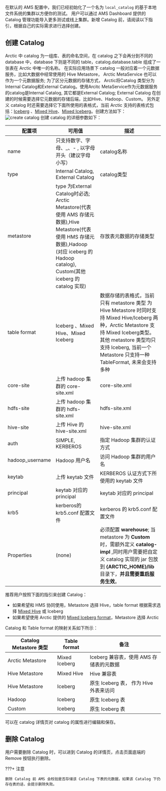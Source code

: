 
在默认的 AMS 配置中，我们已经初始化了一个名为 `local_catalog` 的基于本地文件系统的集群以方便你的测试。 用户可以通过 AMS Dashboard 提供的 Catalog 管理功能导入更多测试或线上集群。新增 Catalog 前，请阅读以下指引，根据自己的实际需求进行选择创建。

## 创建 Catalog
Arctic 中 catalog 为一组库、表的命名空间，在 catalog 之下会再分到不同的 database 中，database 下则是不同的 table，catalog.database.table 组成了一张表在 Arctic 中唯一的名称。 
在实际应用场景下 catalog 一般对应着一个元数据服务，比如大数据中经常使用的 Hive Metastore， Arctic MetaService 也可以作为一个元数据服务; 为了区分元数据的存储方式，
Arctic将Catalog 类型分为 Internal Catalog和External Catalog。使用Arcitc MetaService作为元数据服务的catalog是Internal Catalog, 其它都是External Catalog;
External Catalog 在创建的时候需要选择它元数据的存储后端，比如Hive、Hadoop、Custom。
另外定义 catalog 时还需要选择它下面所使用的表格式，当前 Arctic 支持的表格式包括：[Iceberg](../concepts/table-formats.md#iceberg-format) 、[Mixed Hive](../concepts/table-formats.md#mixed-hive-format)、[Mixed Iceberg](../concepts/table-formats.md#mixed-iceberg-format)。创建方法如下：
![create catalog](../images/admin/create_catalog.png)
创建 catalog 的详细参数如下：

| **配置项**      | **可用值**                                                   | **描述**                                                     |
| --------------- | ------------------------------------------------------------ | ------------------------------------------------------------ |
| name            | 只支持数字、字母、_、- , 以字母开头（建议字母小写）          | catalog名称                                                  |
| type            | Internal Catalog, External Catalog                    | catalog类型                                                  |
| metastore       | type 为External Catalog时必选; Arctic Metastore(代表使用 AMS 存储元数据),Hive Metastore(代表使用 HMS 存储元数据),Hadoop (对应 iceberg 的 Hadoop catalog), Custom(其他 iceberg 的 catalog 实现) | 存放表元数据的存储类型                                       |
| table format    | Iceberg 、Mixed Hive、Mixed  Iceberg                         | 数据存储的表格式，当前只有 metastore 类型 为Hive Metastore 时同时支持 Mixed  Hive/Iceberg 两种，Arctic Metastore 支持 Mixed Iceberg类型。其他 metastore 类型均只支持 Iceberg, 当前一个 Metastore 只支持一种 TableFormat, 未来会支持多种 |
| core-site       | 上传 hadoop 集群的 core-site.xml                             | core-site.xml                                                |
| hdfs-site       | 上传 hadoop 集群的 hdfs-site.xml                             | hdfs-site.xml                                                |
| hive-site       | 上传 Hive 的 hive-site.xml                                   | hive-site.xml                                                |
| auth            | SIMPLE, KERBEROS                                             | 指定 Hadoop 集群的认证方式                                   |
| hadoop_username | Hadoop 用户名                                                | 访问 Hadoop 集群的用户名                                     |
| keytab          | 上传 keytab 文件                                             | KERBEROS 认证方式下所使用的 keytab 文件                      |
| principal       | keytab 对应的 principal                                       | keytab 对应的 principal                                      |
| krb5            | kerberos的 krb5.conf 配置文件                                | kerberos 的 krb5.conf 配置文件                                |
| Properties      | (none)                                                       | 必须配置 **warehouse**; 当 metastore 为 **Custom** 时，需额外定义 **catalog-impl** ,同时用户需要把自定义 catalog 实现的 jar 包放到 **{ARCTIC_HOME}/lib** 目录下，**并且需要重启服务生效**。 |

推荐用户按照下面的指引来创建 Catalog：

- 如果希望和 HMS 协同使用，Metastore 选择 Hive，table format 根据需求选择 [Mixed Hive](../concepts/table-formats.md#Mixed-Hive-format) 或 Iceberg
- 如果希望使用 Arctic 提供的 [Mixed Iceberg format](../concepts/table-formats.md#Mixed-Iceberg-format)，Metastore 选择 Arctic

Catalog 和 Table format 的映射关系如下所示：

| **Catalog Metastore 类型** | **Table format**                       | **备注**                               |
| -------------------------- | -------------------------------------- | -------------------------------------- |
| Arctic Metastore           | Mixed Iceberg                          | Iceberg 兼容表，使用 AMS 存储表的元数据 |
| Hive Metastore             | Mixed Hive                             | Hive 兼容表                            |
| Hive Metastore             | Iceberg                    | 原生 Iceberg 表， 作为 Hive 外表来访问 |                                        |
| Hadoop                     | Iceberg                                | 原生 Iceberg 表                        |
| Custom                     | Iceberg                                | 原生 Iceberg 表                        |

可以在 catalog 详情页对 catalog 的属性进行编辑和保存。

## 删除 Catalog
用户需要删除 Catalog 时，可以进到 Catalog 的详情页，点击页面底端的 Remove 按钮执行删除。

???+ 注意 

    删除 Catalog 前 AMS 会校验是否存储该 Catalog 下表的元数据，如果该 Catalog 下仍存在表的话，会提示删除失败。

